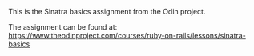 This is the Sinatra basics assignment from the Odin project. 

The assignment can be found at: https://www.theodinproject.com/courses/ruby-on-rails/lessons/sinatra-basics

